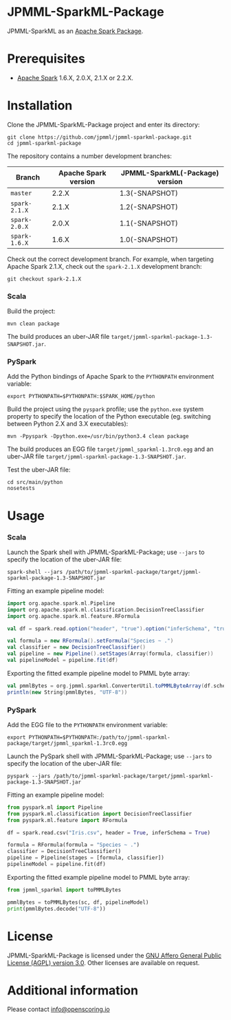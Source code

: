 JPMML-SparkML-Package
=====================

JPMML-SparkML as an [Apache Spark Package](https://spark-packages.org/).

# Prerequisites #

* [Apache Spark](http://spark.apache.org/) 1.6.X, 2.0.X, 2.1.X or 2.2.X.

# Installation #

Clone the JPMML-SparkML-Package project and enter its directory:
```
git clone https://github.com/jpmml/jpmml-sparkml-package.git
cd jpmml-sparkml-package
```

The repository contains a number development branches:

| Branch | Apache Spark version | JPMML-SparkML(-Package) version |
|--------|----------------------|---------------------------------|
| `master` | 2.2.X | 1.3(-SNAPSHOT) |
| `spark-2.1.X` | 2.1.X | 1.2(-SNAPSHOT) |
| `spark-2.0.X` | 2.0.X | 1.1(-SNAPSHOT) |
| `spark-1.6.X` | 1.6.X | 1.0(-SNAPSHOT) |

Check out the correct development branch. For example, when targeting Apache Spark 2.1.X, check out the `spark-2.1.X` development branch:
```
git checkout spark-2.1.X
```

### Scala ###

Build the project:
```
mvn clean package
```

The build produces an uber-JAR file `target/jpmml-sparkml-package-1.3-SNAPSHOT.jar`.

### PySpark ###

Add the Python bindings of Apache Spark to the `PYTHONPATH` environment variable:
```
export PYTHONPATH=$PYTHONPATH:$SPARK_HOME/python
```

Build the project using the `pyspark` profile; use the `python.exe` system property to specify the location of the Python executable (eg. switching between Python 2.X and 3.X executables):
```
mvn -Ppyspark -Dpython.exe=/usr/bin/python3.4 clean package
```

The build produces an EGG file `target/jpmml_sparkml-1.3rc0.egg` and an uber-JAR file `target/jpmml-sparkml-package-1.3-SNAPSHOT.jar`.

Test the uber-JAR file:
```
cd src/main/python
nosetests
```

# Usage #

### Scala ###

Launch the Spark shell with JPMML-SparkML-Package; use `--jars` to specify the location of the uber-JAR file:
```
spark-shell --jars /path/to/jpmml-sparkml-package/target/jpmml-sparkml-package-1.3-SNAPSHOT.jar
```

Fitting an example pipeline model:
```scala
import org.apache.spark.ml.Pipeline
import org.apache.spark.ml.classification.DecisionTreeClassifier
import org.apache.spark.ml.feature.RFormula

val df = spark.read.option("header", "true").option("inferSchema", "true").csv("Iris.csv")

val formula = new RFormula().setFormula("Species ~ .")
val classifier = new DecisionTreeClassifier()
val pipeline = new Pipeline().setStages(Array(formula, classifier))
val pipelineModel = pipeline.fit(df)
```

Exporting the fitted example pipeline model to PMML byte array:
```scala
val pmmlBytes = org.jpmml.sparkml.ConverterUtil.toPMMLByteArray(df.schema, pipelineModel)
println(new String(pmmlBytes, "UTF-8"))
```

### PySpark ###

Add the EGG file to the `PYTHONPATH` environment variable:
```
export PYTHONPATH=$PYTHONPATH:/path/to/jpmml-sparkml-package/target/jpmml_sparkml-1.3rc0.egg
```

Launch the PySpark shell with JPMML-SparkML-Package; use `--jars` to specify the location of the uber-JAR file:
```
pyspark --jars /path/to/jpmml-sparkml-package/target/jpmml-sparkml-package-1.3-SNAPSHOT.jar
```

Fitting an example pipeline model:
```python
from pyspark.ml import Pipeline
from pyspark.ml.classification import DecisionTreeClassifier
from pyspark.ml.feature import RFormula

df = spark.read.csv("Iris.csv", header = True, inferSchema = True)

formula = RFormula(formula = "Species ~ .")
classifier = DecisionTreeClassifier()
pipeline = Pipeline(stages = [formula, classifier])
pipelineModel = pipeline.fit(df)
```

Exporting the fitted example pipeline model to PMML byte array:
```python
from jpmml_sparkml import toPMMLBytes

pmmlBytes = toPMMLBytes(sc, df, pipelineModel)
print(pmmlBytes.decode("UTF-8"))
```

# License #

JPMML-SparkML-Package is licensed under the [GNU Affero General Public License (AGPL) version 3.0](http://www.gnu.org/licenses/agpl-3.0.html). Other licenses are available on request.

# Additional information #

Please contact [info@openscoring.io](mailto:info@openscoring.io)
